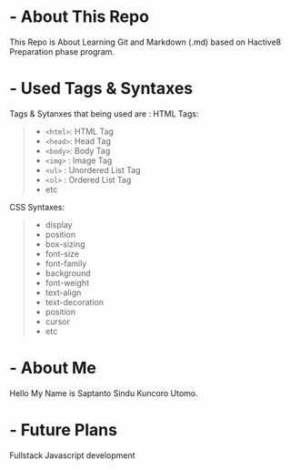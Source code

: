 # - About This Repo
This Repo is About Learning Git and Markdown (.md) based on Hactive8 Preparation phase program. 

# - Used Tags & Syntaxes
Tags & Sytanxes that being used are :
HTML Tags:
> - `<html>`: HTML Tag
> - `<head>`: Head Tag
> - `<body>`: Body Tag
> - `<img>`	: Image Tag
> - `<ul>`	: Unordered List Tag
> - `<ol>`	: Ordered List Tag
> - etc

CSS Syntaxes: 
> - display
> - position
> - box-sizing
> - font-size
> - font-family
> - background
> - font-weight
> - text-align
> - text-decoration
> - position
> - cursor
> - etc

# - About Me
Hello My Name is Saptanto Sindu Kuncoro Utomo.

# - Future Plans
Fullstack Javascript development